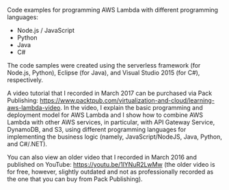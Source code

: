 Code examples for programming AWS Lambda with different programming languages:

- Node.js / JavaScript
- Python
- Java
- C#

The code samples were created using the serverless framework (for Node.js, Python), Eclipse (for Java), and Visual Studio 2015 (for C#), respectively.

A video tutorial that I recorded in March 2017 can be purchased via Pack Publishing: <https://www.packtpub.com/virtualization-and-cloud/learning-aws-lambda-video>. In the video, I explain the basic programming and deployment model for AWS Lambda and I show how to combine AWS Lambda with other AWS services, in particular, with API Gateway Service, DynamoDB, and S3, using different programming languages for implementing the business logic (namely, JavaScript/NodeJS, Java, Python, and C#/.NET).

You can also view an older video that I recorded in March 2016 and published on YouTube: <https://youtu.be/1lYNuR2LwMw> (the older video is for free, however, slightly outdated and not as professionally recorded as the one that you can buy from Pack Publishing).
